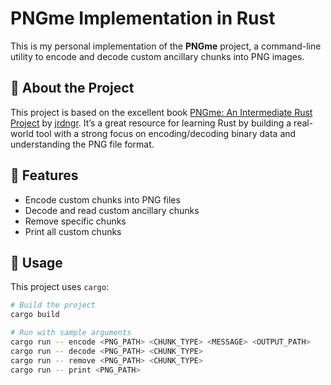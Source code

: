# PNGme Implementation in Rust

This is my personal implementation of the **PNGme** project, a command-line utility to encode and decode custom ancillary chunks into PNG images.

## 📘 About the Project

This project is based on the excellent book [PNGme: An Intermediate Rust Project](https://jrdngr.github.io/pngme_book/introduction.html) by [jrdngr](https://github.com/jrdngr). It’s a great resource for learning Rust by building a real-world tool with a strong focus on encoding/decoding binary data and understanding the PNG file format.

## 🔧 Features

- Encode custom chunks into PNG files
- Decode and read custom ancillary chunks
- Remove specific chunks
- Print all custom chunks

## 🚀 Usage

This project uses `cargo`:

```sh
# Build the project
cargo build

# Run with sample arguments
cargo run -- encode <PNG_PATH> <CHUNK_TYPE> <MESSAGE> <OUTPUT_PATH>
cargo run -- decode <PNG_PATH> <CHUNK_TYPE>
cargo run -- remove <PNG_PATH> <CHUNK_TYPE>
cargo run -- print <PNG_PATH>
